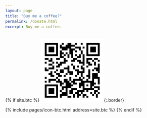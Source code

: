 ```yaml
---
layout: page
title: "Buy me a coffee?"
permalink: /donate.html
excerpt: Buy me a coffee.
---
```


{% if site.btc %}
![btc-address](/assets/images/donate/btc-address.png){:.border}

{% include pages/icon-btc.html address=site.btc %}
{% endif %}
